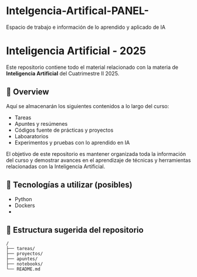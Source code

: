 # Intelgencia-Artifical-PANEL-
Espacio de trabajo e información de lo aprendido y aplicado de IA

# Inteligencia Artificial - 2025

Este repositorio contiene todo el material relacionado con la materia de **Inteligencia Artificial** del Cuatrimestre II 2025.

## 🧠 Overview

Aquí se almacenarán los siguientes contenidos a lo largo del curso:

- Tareas 
- Apuntes y resúmenes
- Códigos fuente de prácticas y proyectos
- Laboaratorios
- Experimentos y pruebas con lo aprendido en IA

El objetivo de este repositorio es mantener organizada toda la información del curso y demostrar avances en el aprendizaje de técnicas y herramientas relacionadas con la Inteligencia Artificial.

## 🚀 Tecnologías a utilizar (posibles)

- Python
- Dockers
- 

## 📁 Estructura sugerida del repositorio

```plaintext
/
├── tareas/
├── proyectos/
├── apuntes/
├── notebooks/
└── README.md
